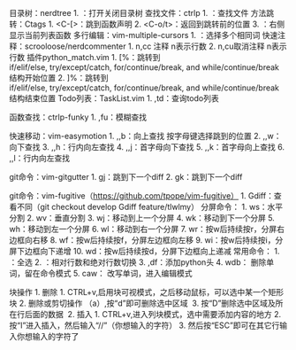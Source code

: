 目录树：nerdtree 
	1.	<C-e>：打开关闭目录树
查找文件：ctrlp 
	1.	<C-p>：查找文件
方法跳转：Ctags 
	1.	<C-[>：跳到函数声明
	2.	<C-o/t>：返回到跳转前的位置
	3.	<C-i>：右侧显示当前列表函数
多行编辑：vim-multiple-cursors 
	1.	<C-n>：选择多个相同词
快速注释：scrooloose/nerdcommenter 
	1.	n,cc 注释 n表示行数
	2.	n,cu取消注释 n表示行数
插件python_match.vim 
	1.	[%：跳转到
if/elif/else, try/except/catch, for/continue/break, and
while/continue/break 结构开始位置
	2.	]%：跳转到
if/elif/else, try/except/catch, for/continue/break, and
while/continue/break 结构结束位置
Todo列表：TaskList.vim 
	1.	,td：查询todo列表

函数查找：ctrlp-funky 
	1.	,fu：模糊查找

快速移动：vim-easymotion 
	1.	,,b：向上查找 按字母键选择跳到的位置
	2.	,,w：向下查找
	3.	,,h：行内向左查找
	4.	,,j：首字母向下查找
	5.	,,k：首字母向上查找
	6.	,,l：行内向左查找

git命令：vim-gitgutter 
	1.	gj：跳到下一个diff
	2.	gk：跳到下一个diff

git命令：vim-fugitive（https://github.com/tpope/vim-fugitive） 
	1.	Gdiff：查看不同（git checkout develop Gdiff feature/tlwlmy）
分屏命令： 
	1.	ws：水平分割
	2.	wv：垂直分割
	3.	wj：移动到上一个分屏
	4.	wk：移动到下一个分屏
	5.	wh：移动到左一个分屏
	6.	wl：移动到右一个分屏
	7.	wr：按w后持续按r，分屏右边框向右移
	8.	wf：按w后持续按f，分屏左边框向左移
	9.	wi：按w后持续按i，分屏下边框向下递增
	10.	wd：按w后持续按d，分屏下边框向上递减
常用命令： 
	1.	<C-a>：全选
	2.	<C-b>：相对行数和绝对行数切换
	3.	,df：添加python头
	4.	wdb： 删除单词，留在命令模式
	5.	caw： 改写单词，进入编辑模式

块操作 
	1.	删除
	    1.	CTRL+v,启用块可视模式，之后移动鼠标，可以选中某一个矩形块
	    2.	删除或剪切操作 （a）,按“d”即可删除选中区域 
	    3.	按“D”删除选中区域及所在行后面的数据 
	2.	插入
	    1.	CTRL+v,进入列块模式，选中需要添加内容的地方
	    2.	按“I”进入插入，然后输入“//”（你想输入的字符）
	    3.	然后按“ESC”即可在其它行输入你想输入的字符了 
